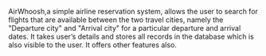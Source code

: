 AirWhoosh,a simple airline reservation system, allows the user to search for flights that are available between the two travel cities, namely the "Departure city" and "Arrival city" for a particular departure and arrival dates. It takes user’s details and stores all records in the database which is also visible to the user. It offers other features also.

